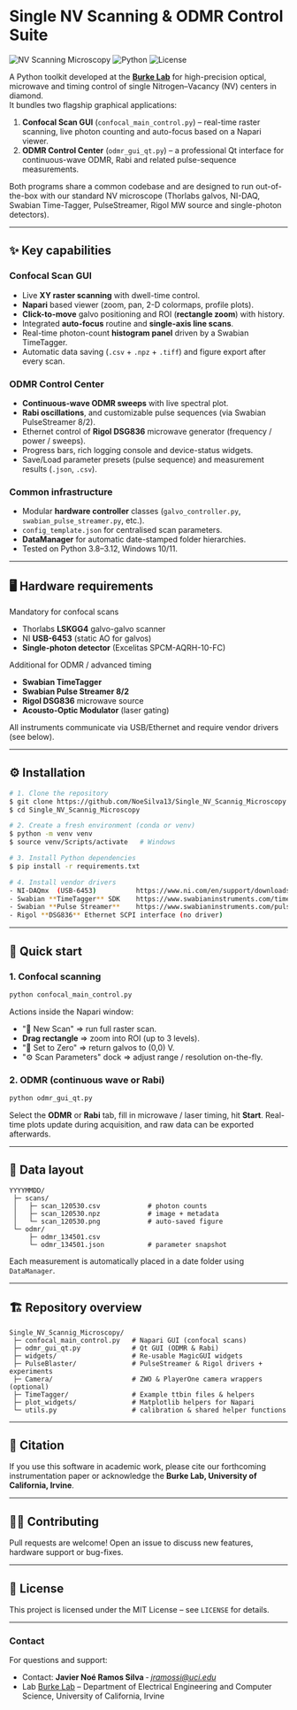 # Single NV Scanning & ODMR Control Suite

![NV Scanning Microscopy](https://img.shields.io/badge/Microscopy-NV%20Centers-brightgreen)
![Python](https://img.shields.io/badge/python-3.8%2B-blue.svg)
![License](https://img.shields.io/badge/license-MIT-blue.svg)

A Python toolkit developed at the **[Burke Lab](https://www.burkelab.com/)** for high-precision optical, microwave and timing control of single Nitrogen–Vacancy (NV) centers in diamond.  
It bundles two flagship graphical applications:

1. **Confocal Scan GUI** (`confocal_main_control.py`) – real-time raster scanning, live photon counting and auto-focus based on a Napari viewer.
2. **ODMR Control Center** (`odmr_gui_qt.py`) – a professional Qt interface for continuous-wave ODMR, Rabi and related pulse-sequence measurements.

Both programs share a common codebase and are designed to run out-of-the-box with our standard NV microscope (Thorlabs galvos, NI-DAQ, Swabian Time-Tagger, PulseStreamer, Rigol MW source and single-photon detectors).

---
## ✨ Key capabilities

### Confocal Scan GUI
- Live **XY raster scanning** with dwell-time control.
- **Napari** based viewer (zoom, pan, 2-D colormaps, profile plots).
- **Click-to-move** galvo positioning and ROI (**rectangle zoom**) with history.
- Integrated **auto-focus** routine and **single-axis line scans**.
- Real-time photon-count **histogram panel** driven by a Swabian TimeTagger.
- Automatic data saving (`.csv` + `.npz` + `.tiff`) and figure export after every scan.

### ODMR Control Center
- **Continuous-wave ODMR sweeps** with live spectral plot.
- **Rabi oscillations**, and customizable pulse sequences (via Swabian PulseStreamer 8/2).
- Ethernet control of **Rigol DSG836** microwave generator (frequency / power / sweeps).
- Progress bars, rich logging console and device-status widgets.
- Save/Load parameter presets (pulse sequence) and measurement results (`.json`, `.csv`).

### Common infrastructure
- Modular **hardware controller** classes (`galvo_controller.py`, `swabian_pulse_streamer.py`, etc.).
- `config_template.json` for centralised scan parameters.
- **DataManager** for automatic date-stamped folder hierarchies.
- Tested on Python 3.8–3.12, Windows 10/11.

---
## 🖥️ Hardware requirements

Mandatory for confocal scans
- Thorlabs **LSKGG4** galvo-galvo scanner
- NI **USB-6453** (static AO for galvos)
- **Single-photon detector** (Excelitas SPCM-AQRH-10-FC)

Additional for ODMR / advanced timing
- **Swabian TimeTagger** 
- **Swabian Pulse Streamer 8/2**
- **Rigol DSG836** microwave source
- **Acousto-Optic Modulator** (laser gating)

All instruments communicate via USB/Ethernet and require vendor drivers (see below).

---
## ⚙️ Installation
```bash
# 1. Clone the repository
$ git clone https://github.com/NoeSilva13/Single_NV_Scannig_Microscopy.git
$ cd Single_NV_Scannig_Microscopy

# 2. Create a fresh environment (conda or venv)
$ python -m venv venv
$ source venv/Scripts/activate   # Windows

# 3. Install Python dependencies
$ pip install -r requirements.txt

# 4. Install vendor drivers
- NI-DAQmx  (USB-6453)          https://www.ni.com/en/support/downloads/drivers/download.ni-daqmx.html
- Swabian **TimeTagger** SDK    https://www.swabianinstruments.com/time-tagger/downloads/
- Swabian **Pulse Streamer**    https://www.swabianinstruments.com/pulse-streamer/downloads/
- Rigol **DSG836** Ethernet SCPI interface (no driver)  
```

---
## 🚀 Quick start

### 1. Confocal scanning
```bash
python confocal_main_control.py
```
Actions inside the Napari window:
- "🔄 New Scan" ⇒ run full raster scan.
- **Drag rectangle** ⇒ zoom into ROI (up to 3 levels).
- "🎯 Set to Zero" ⇒ return galvos to (0,0) V.
- "⚙️ Scan Parameters" dock ⇒ adjust range / resolution on-the-fly.

### 2. ODMR (continuous wave or Rabi)
```bash
python odmr_gui_qt.py
```
Select the **ODMR** or **Rabi** tab, fill in microwave / laser timing, hit **Start**.  Real-time plots update during acquisition, and raw data can be exported afterwards.

---
## 📂 Data layout
```
YYYYMMDD/
 ├─ scans/
 │   ├─ scan_120530.csv            # photon counts
 │   ├─ scan_120530.npz            # image + metadata
 │   └─ scan_120530.png            # auto-saved figure
 └─ odmr/
     ├─ odmr_134501.csv
     └─ odmr_134501.json           # parameter snapshot
```
Each measurement is automatically placed in a date folder using `DataManager`.

---
## 🏗️ Repository overview
```
Single_NV_Scannig_Microscopy/
 ├─ confocal_main_control.py   # Napari GUI (confocal scans)
 ├─ odmr_gui_qt.py             # Qt GUI (ODMR & Rabi)
 ├─ widgets/                   # Re-usable MagicGUI widgets
 ├─ PulseBlaster/              # PulseStreamer & Rigol drivers + experiments
 ├─ Camera/                    # ZWO & PlayerOne camera wrappers (optional)
 ├─ TimeTagger/                # Example ttbin files & helpers
 ├─ plot_widgets/              # Matplotlib helpers for Napari
 └─ utils.py                   # calibration & shared helper functions
```

---
## 📑 Citation
If you use this software in academic work, please cite our forthcoming instrumentation paper or acknowledge the **Burke Lab, University of California, Irvine**.

---
## 🧑‍💻 Contributing
Pull requests are welcome!  Open an issue to discuss new features, hardware support or bug-fixes.

---
## 📄 License
This project is licensed under the MIT License – see `LICENSE` for details.

---
### Contact
For questions and support:
- Contact: **Javier Noé Ramos Silva** ‑ *jramossi@uci.edu*  
- Lab [Burke Lab](https://www.burkelab.com/) – Department of Electrical Engineering and Computer Science, University of California, Irvine
